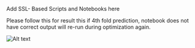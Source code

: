 Add SSL- Based Scripts and Notebooks here



Please follow this for result this if 4th fold prediction, notebook does not have correct output will re-run during optimization again.

![Alt text]()
